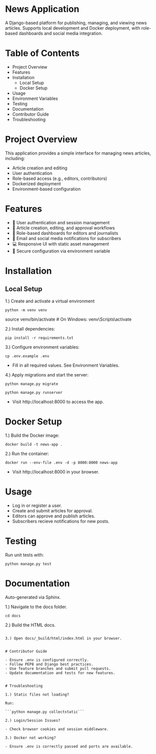 # News Application

A Django-based platform for publishing, managing, and viewing news articles. Supports local development and Docker deployment, with role-based dashboards and social media integration.

# Table of Contents

- Project Overview
- Features
- Installation
  * Local Setup
  * Docker Setup
- Usage
- Environment Variables
- Testing
- Documentation
- Contributor Guide
- Troubleshooting

# Project Overview

This application provides a simple interface for managing news articles, including:

- Article creation and editing
- User authentication
- Role-based access (e.g., editors, contributors)
- Dockerized deployment
- Environment-based configuration


# Features

- 🔐 User authentication and session management
- 📝 Article creation, editing, and approval workflows
- 👥 Role-based dashboards for editors and journalists
- 📣 Email and social media notifications for subscribers
- 💻 Responsive UI with static asset management
- 🔧 Secure configuration via environment variable

# Installation

## Local Setup

1.) Create and activate a virtual environment

```python -m venv venv```

source venv/bin/activate  # On Windows: venv\Scripts\activate

2.) Install dependencies:

```pip install -r requirements.txt```

3.) Configure environment variables:

```cp .env.example .env```

- Fill in all required values. See Environment Variables.

4.) Apply migrations and start the server:

```python manage.py migrate```

```python manage.py runserver```

- Visit http://localhost:8000 to access the app.

# Docker Setup

1.) Build the Docker image:

```docker build -t news-app .```

2.) Run the container:

```docker run --env-file .env -d -p 8000:8000 news-app```

- Visit http://localhost:8000 in your browser.


# Usage

- Log in or register a user.
- Create and submit articles for approval.
- Editors can approve and publish articles.
- Subscribers recieve notifications for new posts.

# Testing

Run unit tests with:

```python manage.py test```

# Documentation

Auto-generated via Sphinx.

1.) Navigate to the docs folder.

```cd docs```

2.) Build the HTML docs.

```make html # on windows .\make.bat html

3.) Open docs/_build/html/index.html in your browser.


# Contributor Guide

- Ensure .env is configured correctly.
- Follow PEP8 and Django best practices.
- Use feature branches and submit pull requests.
- Update documentation and tests for new features.


# Troubleshooting

1.) Static files not loading?

Run:

```python manage.py collectstatic```

2.) Login/Session Issues?

- Check browser cookies and session middleware.

3.) Docker not working?

- Ensure .env is correctly passed and ports are available.












